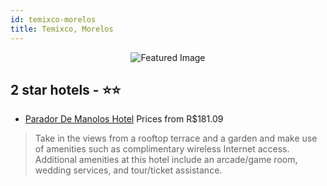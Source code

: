 ```yaml
---
id: temixco-morelos
title: Temixco, Morelos
---
```


<center><img src="https://i.travelapi.com/hotels/2000000/1680000/1674800/1674749/e122c462_z.jpg" alt="Featured Image" /></center>


##  2 star hotels - ⭐️⭐️

-    [Parador De Manolos Hotel](https://us.hurb.com/hotels/temixco/parador-de-manolos-hotel-JNP-JP076806?cmp=18055) Prices from R$181.09
   > Take in the views from a rooftop terrace and a garden and make use of amenities such as complimentary wireless Internet access. Additional amenities at this hotel include an arcade/game room, wedding services, and tour/ticket assistance.
